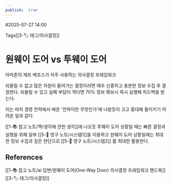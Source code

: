 ```yaml
---
publish:  true
---
```

#2025-07-27 14:00

Tags[[3-🏷️ 태그/의사결정]]

# 원웨이 도어 vs 투웨이 도어
아마존의 제프 베조스가 자주 사용하는 의사결정 프레임워크

되돌릴 수 없고 많은 자원이 들어가는 결정이라면 매우 신중하고 충분한 정보 수집 후 결정한다.
되돌릴 수 있고 실패 부담이 적다면 70% 정보 확보시 즉시 실행해 피드백을 받는다.

이는 마치 경영 전략에서 배운 '전략이란 무엇인가'에 나왔듯이 크고 중대해 돌이키기 어려운 일과 같다.

[[1-📚 참고 노트/책/생각에 관한 생각]]에 나오듯 투웨이 도어 상황일 때는 빠른 결정과 실행을 위해  일부 [[5-💎 영구 노트/시스템1]]을 이용하고
원웨이 도어 상황일때는 최대한 정보 수집과 깊은 판단으로 [[5-💎 영구 노트/시스템2]] 를 최대한 활용한다.

## References
[[1-📚 참고 노트/ai 답변/원웨이 도어(One-Way Door) 의사결정 프레임워크 핸드북]]
 [[3-🏷️ 태그/의사결정]]